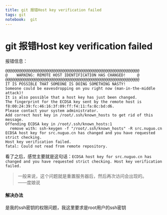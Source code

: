 ```yaml
---
title: git 报错Host key verification failed
tags: git
notebook:  git
---
```

# git 报错Host key verification failed
报错信息：
```
@@@@@@@@@@@@@@@@@@@@@@@@@@@@@@@@@@@@@@@@@@@@@@@@@@@@@@@@@@@
@    WARNING: REMOTE HOST IDENTIFICATION HAS CHANGED!     @
@@@@@@@@@@@@@@@@@@@@@@@@@@@@@@@@@@@@@@@@@@@@@@@@@@@@@@@@@@@
IT IS POSSIBLE THAT SOMEONE IS DOING SOMETHING NASTY!
Someone could be eavesdropping on you right now (man-in-the-middle attack)!
It is also possible that a host key has just been changed.
The fingerprint for the ECDSA key sent by the remote host is
f8:00:24:39:fc:46:16:3f:09:ff:f4:11:fa:8c:bd:d6.
Please contact your system administrator.
Add correct host key in /root/.ssh/known_hosts to get rid of this message.
Offending ECDSA key in /root/.ssh/known_hosts:1
  remove with: ssh-keygen -f "/root/.ssh/known_hosts" -R src.nuguo.cn
ECDSA host key for src.nuguo.cn has changed and you have requested strict checking.
Host key verification failed.
fatal: Could not read from remote repository.
```
看了之后，感觉主要就是这句话：`ECDSA host key for src.nuguo.cn has changed and you have requested strict checking.
Host key verification failed.`
> 一般来说，这个问题就是重置服务器后，然后再次访问会出现的。  
> ——度娘说
#### 解决办法
是我的ssh密钥的权限问题，我这里要求是root用户的ssh密钥
